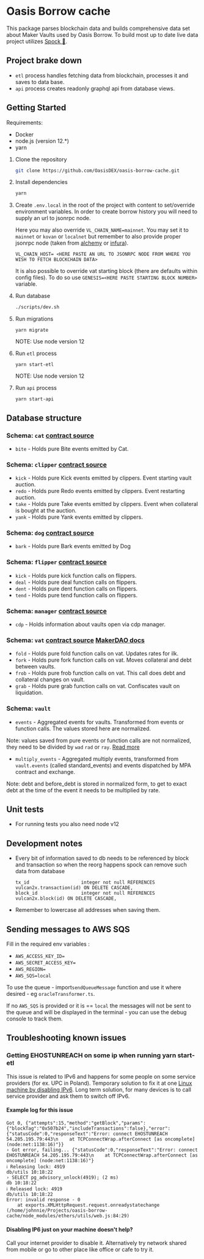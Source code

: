 # Oasis Borrow cache

This package parses blockchain data and builds comprehensive data set about Maker Vaults used by
Oasis Borrow. To build most up to date live data project utilizes
[Spock 🖖](https://github.com/OasisDEX/spock).

<REFERENCE HERE SPOCK LEARNING MATERIALS>

## Project brake down

- `etl` process handles fetching data from blockchain, processes it and saves to data base.
- `api` process creates readonly graphql api from database views.

## Getting Started

Requirements:

- Docker
- node.js (version 12.\*)
- yarn

1. Clone the repository

   ```bash
   git clone https://github.com/OasisDEX/oasis-borrow-cache.git
   ```

2. Install dependencies
   ```bash
   yarn
   ```
3. Create `.env.local` in the root of the project with content to set/override environment
   variables. In order to create borrow history you will need to supply an url to jsonrpc node.

   Here you may also override `VL_CHAIN_NAME=mainnet`. You may set it to `mainnet` or `kovan` or
   `localnet` but remember to also provide proper jsonrpc node (taken from
   [alchemy](https://www.alchemy.com/) or [infura](https://infura.io/)).

   ```
   VL_CHAIN_HOST= <HERE PASTE AN URL TO JSONRPC NODE FROM WHERE YOU WISH TO FETCH BLOCKCHAIN DATA>
   ```

   It is also possible to override vat starting block (there are defaults within config files). To
   do so use `GENESIS=<HERE PASTE STARTING BLOCK NUMBER>` variable.

4. Run database
   ```bash
   ./scripts/dev.sh
   ```
5. Run migrations
   ```
   yarn migrate
   ```
   NOTE: Use node version 12
6. Run `etl` process
   ```
   yarn start-etl
   ```
   NOTE: Use node version 12
7. Run `api` process
   ```
   yarn start-api
   ```

## Database structure

### Schema: `cat` [contract source](https://github.com/makerdao/dss/blob/master/src/cat.sol)

- `bite` - Holds pure Bite events emitted by Cat.

### Schema: `clipper` [contract source](https://github.com/makerdao/dss/blob/master/src/clip.sol)

- `kick` - Holds pure Kick events emitted by clippers. Event starting vault auction.
- `redo` - Holds pure Redo events emitted by clippers. Event restarting auction.
- `take` - Holds pure Take events emitted by clippers. Event when collateral is bought at the
  auction.
- `yank` - Holds pure Yank events emitted by clippers.

### Schema: `dog` [contract source](https://github.com/makerdao/dss/blob/master/src/dog.sol)

- `bark` - Holds pure Bark events emitted by Dog

### Schema: `flipper` [contract source](https://github.com/makerdao/dss/blob/master/src/flip.sol)

- `kick` - Holds pure kick function calls on flippers.
- `deal` - Holds pure deal function calls on flippers.
- `dent` - Holds pure dent function calls on flippers.
- `tend` - Holds pure tend function calls on flippers.

### Schema: `manager` [contract source](https://github.com/makerdao/dss-cdp-manager/blob/master/src/DssCdpManager.sol)

- `cdp` - Holds information about vaults open via cdp manager.

### Schema: `vat` [contract source](https://github.com/makerdao/dss/blob/master/src/vat.sol) [MakerDAO docs](https://docs.makerdao.com/smart-contract-modules/core-module/vat-detailed-documentation)

- `fold` - Holds pure fold function calls on vat. Updates rates for ilk.
- `fork` - Holds pure fork function calls on vat. Moves collateral and debt between vaults.
- `frob` - Holds pure frob function calls on vat. This call does debt and collateral changes on
  vault.
- `grab` - Holds pure grab function calls on vat. Confiscates vault on liquidation.

### Schema: `vault`

- `events` - Aggregated events for vaults. Transformed from events or function calls. The values
  stored here are normalized.

Note: values saved from pure events or function calls are not normalized, they need to be divided by
`wad` `rad` or `ray`. [Read more](https://docs.makerdao.com/other-documentation/system-glossary)

- `multiply_events` - Aggregated multiply events, transformed from `vault.events` (called
  standard_events) and events dispatched by MPA contract and exchange.

Note: debt and before_debt is stored in normalized form, to get to exact debt at the time of the
event it needs to be multiplied by rate.

## Unit tests

- For running tests you also need node v12 <DESCRIBE UNIT TESTS>

## Development notes

- Every bit of information saved to db needs to be referenced by block and transaction so when the
  reorg happens spock can remove such data from database
  ```
  tx_id                   integer not null REFERENCES vulcan2x.transaction(id) ON DELETE CASCADE,
  block_id                integer not null REFERENCES vulcan2x.block(id) ON DELETE CASCADE,
  ```
- Remember to lowercase all addresses when saving them.

## Sending messages to AWS SQS
Fill in the required env variables :
  - `AWS_ACCESS_KEY_ID=`
  - `AWS_SECRET_ACCESS_KEY=`
  - `AWS_REGION=`
  - `AWS_SQS=local`

To use the queue - import`sendQueueMessage` function and use it where desired - eg `oracleTransformer.ts`.

If no `AWS_SQS` is provided or it is == `local` the messages will not be sent to the queue and will be displayed in the terminal - you can use the debug console to track them.

## Troubleshooting known issues

### Getting EHOSTUNREACH on some ip when running yarn start-etl

This issue is related to IPv6 and happens for some people on some service providers (for ex. UPC in
Poland). Temporary solution to fix it at one
[Linux machine by disabling IPv6](https://www.techrepublic.com/article/how-to-disable-ipv6-on-linux/).
Long term solution, for many devices is to call service provider and ask them to switch off IPv6.

#### Example log for this issue

```
Got 0, {"attempts":15,"method":"getBlock","params":{"blockTag":"0x507b24","includeTransactions":false},"error":{"statusCode":0,"responseText":"Error: connect EHOSTUNREACH 54.205.195.79:443\n    at TCPConnectWrap.afterConnect [as oncomplete] (node:net:1138:16)"}}
› Got error, failing... {"statusCode":0,"responseText":"Error: connect EHOSTUNREACH 54.205.195.79:443\n    at TCPConnectWrap.afterConnect [as oncomplete] (node:net:1138:16)"}
ℹ Releasing lock: 4919                                                                                                                                                       db/utils 10:18:22
› SELECT pg_advisory_unlock(4919); (2 ms)                                                                                                                                          db 10:18:22
ℹ Released lock: 4919                                                                                                                                                        db/utils 10:18:22
Error: invalid response - 0
    at exports.XMLHttpRequest.request.onreadystatechange (/home/johnnie/Projects/oasis-borrow-cache/node_modules/ethers/utils/web.js:84:29)
```

#### Disabling IP6 just on your machine doesn't help?
Call your internet provider to disable it. Alternatively try network shared from mobile or go to other place like office or cafe to try it.